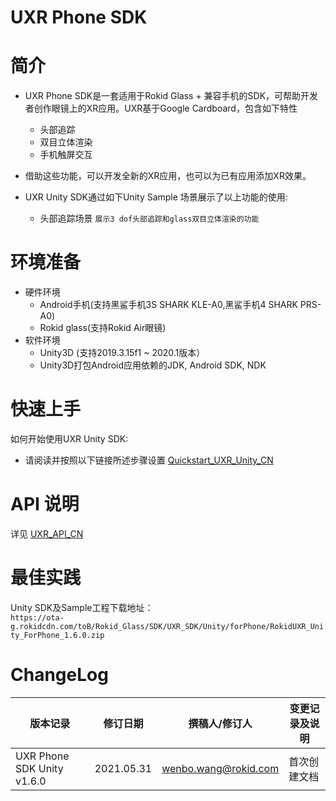 
# UXR Phone SDK

# 简介
* UXR Phone SDK是一套适用于Rokid Glass + 兼容手机的SDK，可帮助开发者创作眼镜上的XR应用。UXR基于Google Cardboard，包含如下特性
    * 头部追踪
    * 双目立体渲染
    * 手机触屏交互

* 借助这些功能，可以开发全新的XR应用，也可以为已有应用添加XR效果。

* UXR Unity SDK通过如下Unity Sample 场景展示了以上功能的使用:
    * 头部追踪场景  `展示3 dof头部追踪和glass双目立体渲染的功能` 
    


# 环境准备
  * 硬件环境
    *  Android手机(支持黑鲨手机3S SHARK KLE-A0,黑鲨手机4 SHARK PRS-A0)
    *  Rokid glass(支持Rokid Air眼镜)
  * 软件环境
    *  Unity3D (支持2019.3.15f1 ~ 2020.1版本）
    *  Unity3D打包Android应用依赖的JDK, Android SDK, NDK

# 快速上手
如何开始使用UXR Unity SDK:

* 请阅读并按照以下链接所述步骤设置
 [Quickstart\_UXR\_Unity\_CN](./Quickstart_UXR_Unity_CN.md) 

# API 说明

详见 [UXR\_API\_CN](./UXR_API_CN.md) 


# 最佳实践
Unity SDK及Sample工程下载地址：  
``https://ota-g.rokidcdn.com/toB/Rokid_Glass/SDK/UXR_SDK/Unity/forPhone/RokidUXR_Unity_ForPhone_1.6.0.zip``


# ChangeLog

| 版本记录                       | 修订日期     | 撰稿人/修订人          | 变更记录及说明  |
| --------                      | ---------- | -------------------- | -------------|
| UXR Phone SDK Unity v1.6.0    | 2021.05.31 | wenbo.wang@rokid.com | 首次创建文档   |



